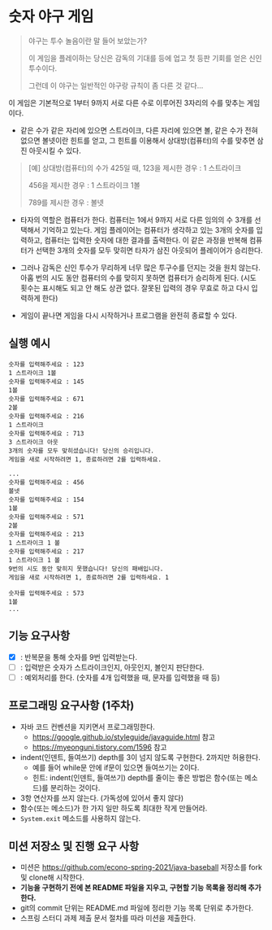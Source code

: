 # 숫자 야구 게임
> 야구는 투수 놀음이란 말 들어 보았는가?
> 
> 이 게임을 플레이하는 당신은 감독의 기대를 등에 업고 첫 등판 기회를 얻은 신인 투수이다.
> 
> 그런데 이 야구는 일반적인 야구랑 규칙이 좀 다른 것 같다…

이 게임은 기본적으로 1부터 9까지 서로 다른 수로 이루어진 3자리의 수를 맞추는 게임이다.

* 같은 수가 같은 자리에 있으면 스트라이크, 다른 자리에 있으면 볼, 같은 수가 전혀 없으면 볼넷이란 힌트를 얻고, 그 힌트를 이용해서 상대방(컴퓨터)의 수를 맞추면 삼진 아웃시킬 수 있다.
> [예] 상대방(컴퓨터)의 수가 425일 때, 123을 제시한 경우 : 1 스트라이크
> 
> 456을 제시한 경우 : 1 스트라이크 1볼
> 
> 789를 제시한 경우 : 볼넷

* 타자의 역할은 컴퓨터가 한다. 컴퓨터는 1에서 9까지 서로 다른 임의의 수 3개를 선택해서 기억하고 있는다. 
  게임 플레이어는 컴퓨터가 생각하고 있는 3개의 숫자를 입력하고, 컴퓨터는 입력한 숫자에 대한 결과를 출력한다. 
  이 같은 과정을 반복해 컴퓨터가 선택한 3개의 숫자를 모두 맞히면 타자가 삼진 아웃되어 플레이어가 승리한다.

* 그러나 감독은 신인 투수가 무리하게 너무 많은 투구수를 던지는 것을 원치 않는다.
아홉 번의 시도 동안 컴퓨터의 수를 맞히지 못하면 컴퓨터가 승리하게 된다.
  (시도 횟수는 표시해도 되고 안 해도 상관 없다. 잘못된 입력의 경우 무효로 하고 다시 입력하게 한다)
* 게임이 끝나면 게임을 다시 시작하거나 프로그램을 완전히 종료할 수 있다. 

## 실행 예시
```
숫자를 입력해주세요 : 123
1 스트라이크 1볼
숫자를 입력해주세요 : 145
1볼 
숫자를 입력해주세요 : 671
2볼
숫자를 입력해주세요 : 216
1 스트라이크 
숫자를 입력해주세요 : 713
3 스트라이크 아웃
3개의 숫자를 모두 맞히셨습니다! 당신의 승리입니다.
게임을 새로 시작하려면 1, 종료하려면 2를 입력하세요.
```

```
...
숫자를 입력해주세요 : 456
볼넷
숫자를 입력해주세요 : 154 
1볼 
숫자를 입력해주세요 : 571 
2볼
숫자를 입력해주세요 : 213
1 스트라이크 1 볼
숫자를 입력해주세요 : 217
1 스트라이크 1 볼
9번의 시도 동안 맞히지 못했습니다! 당신의 패배입니다.
게임을 새로 시작하려면 1, 종료하려면 2를 입력하세요. 1

숫자를 입력해주세요 : 573
1볼
...
```

## 기능 요구사항
- [x] : 반복문을 통해 숫자를 9번 입력받는다. 
- [ ] : 입력받은 숫자가 스트라이크인지, 아웃인지, 볼인지 판단한다.
- [ ] : 예외처리를 한다. (숫자를 4개 입력했을 때, 문자를 입력했을 때 등)

## 프로그래밍 요구사항 (1주차)

* 자바 코드 컨벤션을 지키면서 프로그래밍한다.
  * https://google.github.io/styleguide/javaguide.html 참고
  * https://myeonguni.tistory.com/1596 참고 
* indent(인덴트, 들여쓰기) depth를 3이 넘지 않도록 구현한다. 2까지만 허용한다.
  * 예를 들어 while문 안에 if문이 있으면 들여쓰기는 2이다.
  * 힌트: indent(인덴트, 들여쓰기) depth를 줄이는 좋은 방법은 함수(또는 메소드)를 분리하는 것이다. 
* 3항 연산자를 쓰지 않는다. (가독성에 있어서 좋지 않다)
* 함수(또는 메소드)가 한 가지 일만 하도록 최대한 작게 만들어라.
* `System.exit` 메소드를 사용하지 않는다.

## 미션 저장소 및 진행 요구 사항

* 미션은 https://github.com/econo-spring-2021/java-baseball 저장소를 fork 및 clone해 시작한다.
* **기능을 구현하기 전에 본 README 파일을 지우고, 구현할 기능 목록을 정리해 추가한다.**
* git의 commit 단위는 README.md 파일에 정리한 기능 목록 단위로 추가한다.
* 스프링 스터디 과제 제출 문서 절차를 따라 미션을 제출한다.